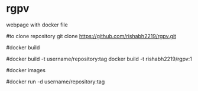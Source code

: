 # rgpv
webpage with docker file

#to clone repository
git clone https://github.com/rishabh2219/rgpv.git


#docker build

#docker build -t username/repository:tag
docker build -t rishabh2219/rgpv:1


#docker images

#docker run -d username/repository:tag
